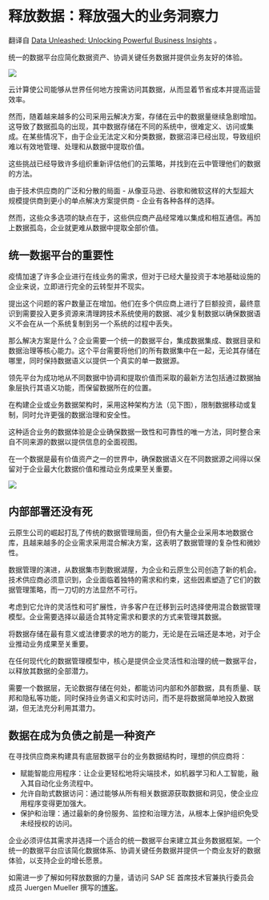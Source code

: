 # 释放数据：释放强大的业务洞察力

翻译自 [Data Unleashed: Unlocking Powerful Business Insights](https://thenewstack.io/data-unleashed-unlocking-powerful-business-insights/) 。

统一的数据平台应简化数据资产、协调关键任务数据并提供业务友好的体验。

![](https://cdn.thenewstack.io/media/2023/03/7104994a-image3-1024x657.jpg)

云计算使公司能够从世界任何地方按需访问其数据，从而显着节省成本并提高运营效率。

然而，随着越来越多的公司采用云解决方案，存储在云中的数据量继续急剧增加。这导致了数据孤岛的出现，其中数据存储在不同的系统中，很难定义、访问或集成。在某些情况下，由于企业无法定义和分类数据，数据沼泽已经出现，导致组织难以有效地管理、处理和从数据中提取价值。

这些挑战已经导致许多组织重新评估他们的云策略，并找到在云中管理他们的数据的方法。

由于技术供应商的广泛和分散的局面 - 从像亚马逊、谷歌和微软这样的大型超大规模提供商到更小的单点解决方案提供商 - 企业有各种各样的选择。

然而，这些众多选项的缺点在于，这些供应商产品经常难以集成和相互通信。再加上数据孤岛，企业就更难从数据中提取全部价值。

## 统一数据平台的重要性

疫情加速了许多企业进行在线业务的需求，但对于已经大量投资于本地基础设施的企业来说，立即进行完全的云转型并不现实。

提出这个问题的客户数量正在增加。他们在多个供应商上进行了巨额投资，最终意识到需要投入更多资源来清理跨技术系统使用的数据、减少复制数据以确保数据语义不会在从一个系统复制到另一个系统的过程中丢失。

那么解决方案是什么？企业需要一个统一的数据平台，集成数据集成、数据目录和数据治理等核心能力。这个平台需要将他们的所有数据集中在一起，无论其存储在哪里，同时保持数据语义以提供一个真实的单一数据源。

领先平台为成功地从不同数据中协调和提取价值而采取的最新方法包括通过数据抽象层执行其语义功能，而保留数据所在的位置。

在构建企业或业务数据架构时，采用这种架构方法（见下图），限制数据移动或复制，同时允许更强的数据治理和安全性。

这种适合业务的数据体验是企业确保数据一致性和可靠性的唯一方法，同时整合来自不同来源的数据以提供信息的全面视图。

在一个数据是最有价值资产之一的世界中，确保数据语义在不同数据源之间得以保留对于企业最大化数据价值和推动业务成果至关重要。

![](https://cdn.thenewstack.io/media/2023/03/a8d2f091-sap_datasphere_jm-1-2.jpeg)

## 内部部署还没有死

云原生公司的崛起打乱了传统的数据管理局面，但仍有大量企业采用本地数据仓库，且越来越多的企业需求采用混合解决方案，这表明了数据管理的复杂性和微妙性。

数据管理的演进，从数据集市到数据湖屋，为企业和云原生公司创造了新的机会。技术供应商必须意识到，企业面临着独特的需求和约束，这些因素塑造了它们的数据管理策略，而一刀切的方法显然不可行。

考虑到它允许的灵活性和可扩展性，许多客户在迁移到云时选择使用混合数据管理模型。企业需要选择以最适合其特定需求和要求的方式来管理其数据。

将数据存储在最有意义或法律要求的地方的能力，无论是在云端还是本地，对于企业推动业务成果至关重要。

在任何现代化的数据管理模型中，核心是提供企业灵活性和治理的统一数据平台，以释放其数据的全部潜力。

需要一个数据层，无论数据存储在何处，都能访问内部和外部数据，具有质量、联邦和隐私等功能，同时保持业务语义和实时访问，而不是将数据简单地投入数据湖，但无法充分利用其潜力。

## 数据在成为负债之前是一种资产

在寻找供应商来构建具有底层数据平台的业务数据结构时，理想的供应商将：

* 赋能智能应用程序：让企业更轻松地将尖端技术，如机器学习和人工智能，融入其自动化业务流程中。
* 允许自助式数据访问：通过能够从所有相关数据源获取数据和洞见，使企业应用程序变得更加强大。
* 保护和治理：通过最新的身份服务、监控和治理方法，从根本上保护组织免受未经授权的访问。

企业必须评估其需求并选择一个适合的统一数据平台来建立其业务数据框架。一个统一的数据平台应该简化数据体系、协调关键任务数据并提供一个商业友好的数据体验，以支持企业的增长愿景。

如需进一步了解如何释放数据的力量，请访问 SAP SE 首席技术官兼执行委员会成员 Juergen Mueller 撰写的[博客](https://news.sap.com/2023/03/sap-datasphere-business-data-fabric/)。

